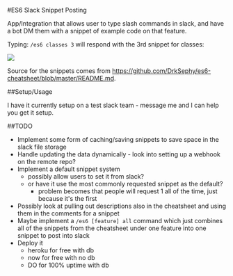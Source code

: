 #ES6 Slack Snippet Posting

App/Integration that allows user to type slash commands in slack, and have a bot DM them with a snippet of example code on that feature.

Typing: `/es6 classes 3` will respond with the 3rd snippet for classes:

![](http://i.imgur.com/Epa0ZKF.png?1)

Source for the snippets comes from https://github.com/DrkSephy/es6-cheatsheet/blob/master/README.md.

##Setup/Usage

I have it currently setup on a test slack team - message me and I can help you get it setup.

##TODO

* Implement some form of caching/saving snippets to save space in the slack file storage
* Handle updating the data dynamically - look into setting up a webhook on the remote repo?
* Implement a default snippet system
  * possibly allow users to set it from slack?
  * or have it use the most commonly requested snippet as the default?
    * problem becomes that people will request 1 all of the time, just because it's the first
* Possibly look at pulling out descriptions also in the cheatsheet and using them in the comments for a snippet
* Maybe implement a `/es6 [feature] all` command which just combines all of the snippets from the cheatsheet under one feature into one snippet to post into slack
* Deploy it
  * heroku for free with db
  * now for free with no db
  * DO for 100% uptime with db